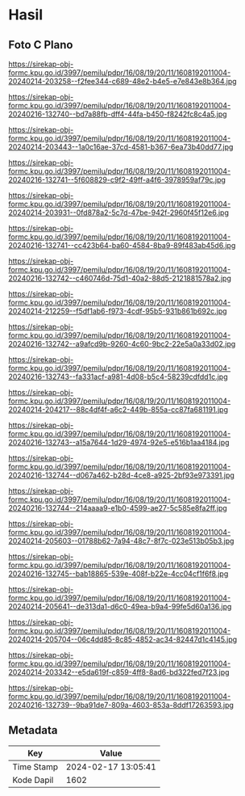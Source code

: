 # Hasil

## Foto C Plano

https://sirekap-obj-formc.kpu.go.id/3997/pemilu/pdpr/16/08/19/20/11/1608192011004-20240214-203258--f2fee344-c689-48e2-b4e5-e7e843e8b364.jpg

https://sirekap-obj-formc.kpu.go.id/3997/pemilu/pdpr/16/08/19/20/11/1608192011004-20240216-132740--bd7a88fb-dff4-44fa-b450-f8242fc8c4a5.jpg

https://sirekap-obj-formc.kpu.go.id/3997/pemilu/pdpr/16/08/19/20/11/1608192011004-20240214-203443--1a0c16ae-37cd-4581-b367-6ea73b40dd77.jpg

https://sirekap-obj-formc.kpu.go.id/3997/pemilu/pdpr/16/08/19/20/11/1608192011004-20240216-132741--5f608829-c9f2-49ff-a4f6-3978959af79c.jpg

https://sirekap-obj-formc.kpu.go.id/3997/pemilu/pdpr/16/08/19/20/11/1608192011004-20240214-203931--0fd878a2-5c7d-47be-942f-2960f45f12e6.jpg

https://sirekap-obj-formc.kpu.go.id/3997/pemilu/pdpr/16/08/19/20/11/1608192011004-20240216-132741--cc423b64-ba60-4584-8ba9-89f483ab45d6.jpg

https://sirekap-obj-formc.kpu.go.id/3997/pemilu/pdpr/16/08/19/20/11/1608192011004-20240216-132742--c460746d-75d1-40a2-88d5-2121881578a2.jpg

https://sirekap-obj-formc.kpu.go.id/3997/pemilu/pdpr/16/08/19/20/11/1608192011004-20240214-212259--f5df1ab6-f973-4cdf-95b5-931b861b692c.jpg

https://sirekap-obj-formc.kpu.go.id/3997/pemilu/pdpr/16/08/19/20/11/1608192011004-20240216-132742--a9afcd9b-9260-4c60-9bc2-22e5a0a33d02.jpg

https://sirekap-obj-formc.kpu.go.id/3997/pemilu/pdpr/16/08/19/20/11/1608192011004-20240216-132743--fa331acf-a981-4d08-b5c4-58239cdfdd1c.jpg

https://sirekap-obj-formc.kpu.go.id/3997/pemilu/pdpr/16/08/19/20/11/1608192011004-20240214-204217--88c4df4f-a6c2-449b-855a-cc87fa681191.jpg

https://sirekap-obj-formc.kpu.go.id/3997/pemilu/pdpr/16/08/19/20/11/1608192011004-20240216-132743--a15a7644-1d29-4974-92e5-e516b1aa4184.jpg

https://sirekap-obj-formc.kpu.go.id/3997/pemilu/pdpr/16/08/19/20/11/1608192011004-20240216-132744--d067a462-b28d-4ce8-a925-2bf93e973391.jpg

https://sirekap-obj-formc.kpu.go.id/3997/pemilu/pdpr/16/08/19/20/11/1608192011004-20240216-132744--214aaaa9-e1b0-4599-ae27-5c585e8fa2ff.jpg

https://sirekap-obj-formc.kpu.go.id/3997/pemilu/pdpr/16/08/19/20/11/1608192011004-20240214-205603--01788b62-7a94-48c7-8f7c-023e513b05b3.jpg

https://sirekap-obj-formc.kpu.go.id/3997/pemilu/pdpr/16/08/19/20/11/1608192011004-20240216-132745--bab18865-539e-408f-b22e-4cc04cf1f6f8.jpg

https://sirekap-obj-formc.kpu.go.id/3997/pemilu/pdpr/16/08/19/20/11/1608192011004-20240214-205641--de313da1-d6c0-49ea-b9a4-99fe5d60a136.jpg

https://sirekap-obj-formc.kpu.go.id/3997/pemilu/pdpr/16/08/19/20/11/1608192011004-20240214-205704--06c4dd85-8c85-4852-ac34-82447d1c4145.jpg

https://sirekap-obj-formc.kpu.go.id/3997/pemilu/pdpr/16/08/19/20/11/1608192011004-20240214-203342--e5da619f-c859-4ff8-8ad6-bd322fed7f23.jpg

https://sirekap-obj-formc.kpu.go.id/3997/pemilu/pdpr/16/08/19/20/11/1608192011004-20240216-132739--9ba91de7-809a-4603-853a-8ddf17263593.jpg


## Metadata

| Key        | Value               |
| ---------- | ------------------- |
| Time Stamp | 2024-02-17 13:05:41 |
| Kode Dapil | 1602                |



